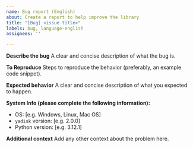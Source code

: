 ```yaml
---
name: Bug report (English)
about: Create a report to help improve the library
title: "[Bug] <issue title>"
labels: bug, language-english
assignees: ''

---
```


**Describe the bug**
A clear and concise description of what the bug is.

**To Reproduce**
Steps to reproduce the behavior (preferably, an example code snippet).

**Expected behavior**
A clear and concise description of what you expected to happen.

**System Info (please complete the following information):**
 - OS: [e.g. Windows, Linux, Mac OS]
 - `yadisk` version: [e.g. 2.0.0]
 - Python version: [e.g. 3.12.1]

**Additional context**
Add any other context about the problem here.
